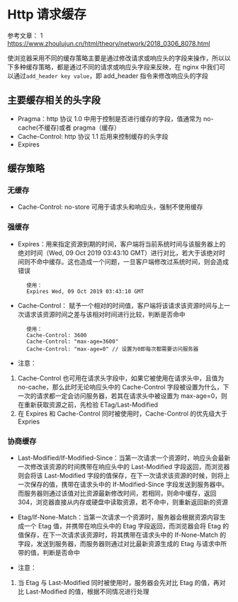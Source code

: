 # Http 请求缓存

参考文章：
1 <https://www.zhoulujun.cn/html/theory/network/2018_0306_8078.html>

使浏览器采用不同的缓存策略主要是通过修改请求或响应头的字段来操作，所以以下多种缓存策略，都是通过不同的请求或响应头字段来反映，在 nginx 中我们可以通过`add_header key value`，即 add_header 指令来修改响应头的字段

## 主要缓存相关的头字段

- Pragma：http 协议 1.0 中用于控制是否进行缓存的字段，值通常为 no-cache(不缓存)或者 pragma（缓存）
- Cache-Control: http 协议 1.1 后用来控制缓存的头字段
- Expires

## 缓存策略

### 无缓存

- Cache-Control: no-store 可用于请求头和响应头，强制不使用缓存

### 强缓存

- Expires：用来指定资源到期的时间，客户端将当前系统时间与该服务器上的绝对时间（Wed, 09 Oct 2019 03:43:10 GMT）进行对比，若大于该绝对时间则不命中缓存。这也造成一个问题，一旦客户端修改过系统时间，则会造成错误

```[]
      使用：
      Expires Wed, 09 Oct 2019 03:43:10 GMT
```

- Cache-Control： 赋予一个相对的时间值，客户端将该请求该资源时间与上一次请求该资源时间之差与该相对时间进行比较，判断是否命中

```[]
      使用：
      Cache-Control: 3600
      Cache-Control: "max-age=3600"
      Cache-Control: "max-age=0" // 设置为0即每次都需要访问服务器
```

- 注意：

1. Cache-Control 也可用在请求头字段中，如果它被使用在请求头中，且值为 no-cache，那么此时无论响应头中的 Cache-Control 字段被设置为什么，下一次的请求都一定会访问服务器，若其在请求头中被设置为 max-age=0，则在重新获取资源之前，先检验 ETag/Last-Modified
2. 在 Expires 和 Cache-Control 同时被使用时，Cache-Control 的优先级大于 Expries

### 协商缓存

- Last-Modified/If-Modified-Since：当第一次请求一个资源时，响应头会最新一次修改该资源的时间携带在响应头中的 Last-Modified 字段返回，而浏览器则会将该 Last-Modified 字段的值保存，在下一次请求该资源的时候，则将上一次保存的值，携带在请求头中的 If-Modified-Since 字段发送到服务器中。而服务器则通过该值对比资源最新修改时间，若相同，则命中缓存，返回 304，浏览器直接从内存或硬盘中读取资源，若不命中，则重新返回新的资源

- Etag/If-None-Match：当第一次请求一个资源时，服务器会根据资源内容生成一个 Etag 值，并携带在响应头中的 Etag 字段返回，而浏览器会将 Etag 的值保存，在下一次请求该资源时，将其携带在请求头中的 If-None-Match 的字段，发送到服务器，而服务器则通过对比最新资源生成的 Etag 与请求中所带的值，判断是否命中

- 注意：

1. 当 Etag 与 Last-Modified 同时被使用时，服务器会先对比 Etag 的值，再对比 Last-Modified 的值，根据不同情况进行处理
